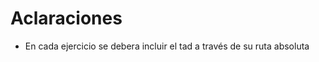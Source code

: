 <h1>Aclaraciones</h1>
<ul>
  <li><p>En cada ejercicio se debera incluir el tad a través de su ruta absoluta</p></li>
</ul>
